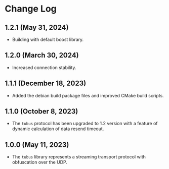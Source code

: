 # Change Log

## 1.2.1 (May 31, 2024)

- Building with default boost library.

## 1.2.0 (March 30, 2024)

- Increased connection stability.

## 1.1.1 (December 18, 2023)

- Added the debian build package files and improved CMake build scripts.

## 1.1.0 (October 8, 2023)

- The `tubus` protocol has been upgraded to 1.2 version with a feature of dynamic calculation of data resend timeout.

## 1.0.0 (May 11, 2023)

- The `tubus` library represents a streaming transport protocol with obfuscation over the UDP.
